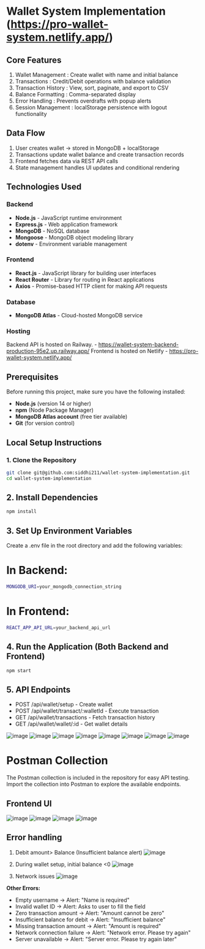 # Wallet System Implementation (https://pro-wallet-system.netlify.app/)

## Core Features
1. Wallet Management : Create wallet with name and initial balance
2. Transactions : Credit/Debit operations with balance validation
3. Transaction History : View, sort, paginate, and export to CSV
4. Balance Formatting : Comma-separated display
5. Error Handling : Prevents overdrafts with popup alerts
6. Session Management : localStorage persistence with logout functionality

## Data Flow
1. User creates wallet → stored in MongoDB + localStorage
2. Transactions update wallet balance and create transaction records
3. Frontend fetches data via REST API calls
4. State management handles UI updates and conditional rendering

## Technologies Used

### Backend
- **Node.js** - JavaScript runtime environment
- **Express.js** - Web application framework
- **MongoDB** - NoSQL database
- **Mongoose** - MongoDB object modeling library
- **dotenv** - Environment variable management

### Frontend        
- **React.js** - JavaScript library for building user interfaces
- **React Router** - Library for routing in React applications
- **Axios** - Promise-based HTTP client for making API requests

### Database
- **MongoDB Atlas** - Cloud-hosted MongoDB service

### Hosting
Backend API is hosted on Railway. - https://wallet-system-backend-production-95e2.up.railway.app/<API-ENDPOINTS>
Frontend is hosted on Netlify - https://pro-wallet-system.netlify.app/
 
## Prerequisites

Before running this project, make sure you have the following installed:

- **Node.js** (version 14 or higher)
- **npm** (Node Package Manager)
- **MongoDB Atlas account** (free tier available)
- **Git** (for version control)

## Local Setup Instructions

### 1. Clone the Repository
```bash
git clone git@github.com:siddhi211/wallet-system-implementation.git
cd wallet-system-implementation
```
## 2. Install Dependencies
```bash
npm install
```
## 3. Set Up Environment Variables
Create a .env file in the root directory and add the following variables:
# In Backend:
```bash
MONGODB_URI=your_mongodb_connection_string
``` 
# In Frontend:
```bash
REACT_APP_API_URL=your_backend_api_url
```        
## 4. Run the Application (Both Backend and Frontend)
```bash
npm start
```
## 5. API Endpoints
- POST /api/wallet/setup - Create wallet
- POST /api/wallet/transact/:walletId - Execute transaction
- GET /api/wallet/transactions - Fetch transaction history
- GET /api/wallet/wallet/:id - Get wallet details

![image](https://github.com/user-attachments/assets/e6663b75-3c62-49dc-98c9-e90cf4d2f87a)
![image](https://github.com/user-attachments/assets/3fc68e60-74ef-4c51-932b-dd8ac848efd3)
![image](https://github.com/user-attachments/assets/7ec1296c-5150-4a57-9074-2850ef457838)
![image](https://github.com/user-attachments/assets/62d43f9f-ef2a-47dd-b562-952ba32cf025)
![image](https://github.com/user-attachments/assets/9024132c-2fbd-4589-b2b9-3202fb610e2c)
![image](https://github.com/user-attachments/assets/a8b1ebe8-4911-41ef-9612-275e2c563c4e)
![image](https://github.com/user-attachments/assets/1870773b-bb03-406d-bf0a-31c5f801fa48)
![image](https://github.com/user-attachments/assets/eae8777f-cfca-4916-968b-3da65f86bb5b)

# Postman Collection
The Postman collection is included in the repository for easy API testing. Import the collection into Postman to explore the available endpoints.

## Frontend UI
![image](https://github.com/user-attachments/assets/65cd589b-e525-49a9-a8c2-4ab3e5336edd)
![image](https://github.com/user-attachments/assets/1048edf0-758a-412e-bcad-1c4bfc2e0167)
![image](https://github.com/user-attachments/assets/0e580087-53cc-44a5-9770-673b505fb1f7)
![image](https://github.com/user-attachments/assets/6cb050bc-0153-4f33-bd09-dbae2546c34e)

## Error handling

1. Debit amount> Balance (Insufficient balance alert)
   ![image](https://github.com/user-attachments/assets/db93224d-e5a8-454c-8cb3-2e5f79d9262a)

2. During wallet setup, initial balance <0
   ![image](https://github.com/user-attachments/assets/40dd281e-aa8c-4537-aa57-547ac73f2efb)

3. Network issues
![image](https://github.com/user-attachments/assets/d9dbf9fd-78c9-4c71-b2cd-b1b2cd5c2466)

**Other Errors:**
- Empty username → Alert: "Name is required"
- Invalid wallet ID → Alert: Asks to user to fill the field
- Zero transaction amount → Alert: "Amount cannot be zero"
- Insufficient balance for debit → Alert: "Insufficient balance"
- Missing transaction amount → Alert: "Amount is required"
- Network connection failure → Alert: "Network error. Please try again"
- Server unavailable → Alert: "Server error. Please try again later"


